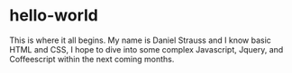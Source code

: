 # hello-world
This is where it all begins. 
My name is Daniel Strauss and I know basic HTML and CSS, I hope to dive into some complex Javascript, Jquery, and Coffeescript within the next coming months. 
